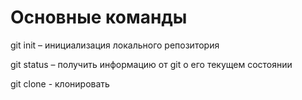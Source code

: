 # Основные команды

git init – инициализация локального репозитория

git status – получить информацию от git о его текущем состоянии

git clone - клонировать